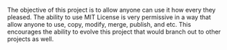 The objective of this project is to allow anyone can use it how every they pleased. The ability to use MIT License is very permissive in a way that allow anyone to use, copy, modify, merge, publish, and etc. This encourages the ability to evolve this project that would branch out to other projects as well. 
